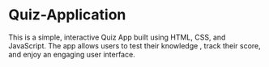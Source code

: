 # Quiz-Application
This is a simple, interactive Quiz App built using HTML, CSS, and JavaScript. The app allows users to test their knowledge , track their score, and enjoy an engaging user interface.
